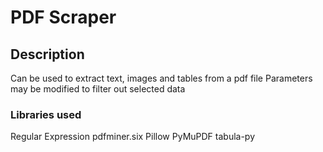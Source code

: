 # PDF Scraper

## Description
Can be used to extract text, images and tables from a pdf file
Parameters may be modified to filter out selected data

### Libraries used
Regular Expression
pdfminer.six
Pillow
PyMuPDF
tabula-py
